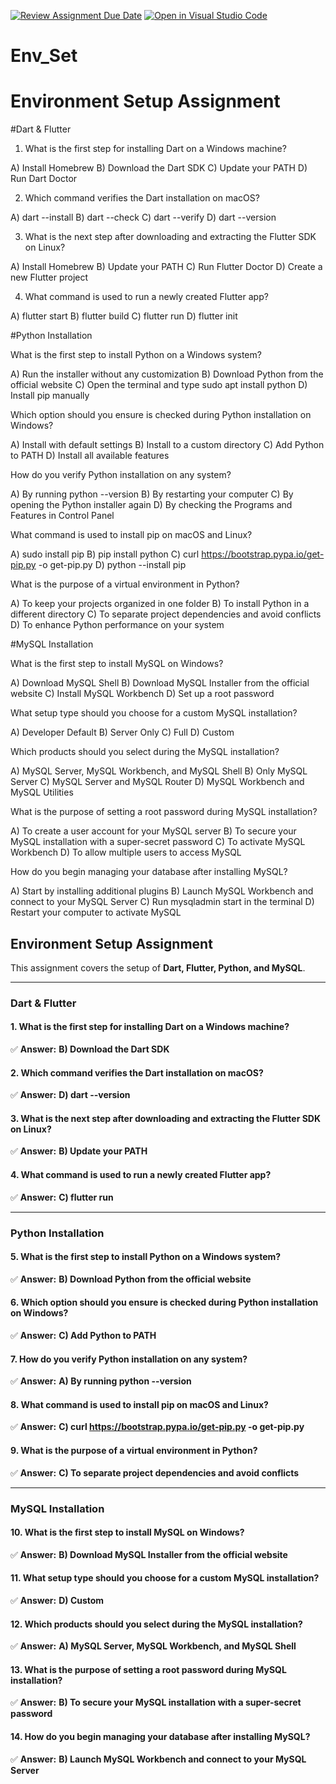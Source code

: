 [![Review Assignment Due Date](https://classroom.github.com/assets/deadline-readme-button-22041afd0340ce965d47ae6ef1cefeee28c7c493a6346c4f15d667ab976d596c.svg)](https://classroom.github.com/a/vnsr1XuU)
[![Open in Visual Studio Code](https://classroom.github.com/assets/open-in-vscode-2e0aaae1b6195c2367325f4f02e2d04e9abb55f0b24a779b69b11b9e10269abc.svg)](https://classroom.github.com/online_ide?assignment_repo_id=17302485&assignment_repo_type=AssignmentRepo)
# Env_Set

# Environment Setup Assignment

#Dart & Flutter

1. What is the first step for installing Dart on a Windows machine?

A) Install Homebrew
B) Download the Dart SDK
C) Update your PATH
D) Run Dart Doctor


2. Which command verifies the Dart installation on macOS?

A) dart --install
B) dart --check
C) dart --verify
D) dart --version


3. What is the next step after downloading and extracting the Flutter SDK on Linux?

A) Install Homebrew
B) Update your PATH
C) Run Flutter Doctor
D) Create a new Flutter project


4. What command is used to run a newly created Flutter app?

A) flutter start
B) flutter build
C) flutter run
D) flutter init


#Python Installation

What is the first step to install Python on a Windows system?

A) Run the installer without any customization
B) Download Python from the official website
C) Open the terminal and type sudo apt install python
D) Install pip manually

Which option should you ensure is checked during Python installation on Windows?

A) Install with default settings
B) Install to a custom directory
C) Add Python to PATH
D) Install all available features

How do you verify Python installation on any system?

A) By running python --version
B) By restarting your computer
C) By opening the Python installer again
D) By checking the Programs and Features in Control Panel

What command is used to install pip on macOS and Linux?

A) sudo install pip
B) pip install python
C) curl https://bootstrap.pypa.io/get-pip.py -o get-pip.py
D) python --install pip

What is the purpose of a virtual environment in Python?

A) To keep your projects organized in one folder
B) To install Python in a different directory
C) To separate project dependencies and avoid conflicts
D) To enhance Python performance on your system

#MySQL Installation

What is the first step to install MySQL on Windows?

A) Download MySQL Shell
B) Download MySQL Installer from the official website
C) Install MySQL Workbench
D) Set up a root password

What setup type should you choose for a custom MySQL installation?

A) Developer Default
B) Server Only
C) Full
D) Custom

Which products should you select during the MySQL installation?

A) MySQL Server, MySQL Workbench, and MySQL Shell
B) Only MySQL Server
C) MySQL Server and MySQL Router
D) MySQL Workbench and MySQL Utilities

What is the purpose of setting a root password during MySQL installation?

A) To create a user account for your MySQL server
B) To secure your MySQL installation with a super-secret password
C) To activate MySQL Workbench
D) To allow multiple users to access MySQL

How do you begin managing your database after installing MySQL?

A) Start by installing additional plugins
B) Launch MySQL Workbench and connect to your MySQL Server
C) Run mysqladmin start in the terminal
D) Restart your computer to activate MySQL



## **Environment Setup Assignment**
This assignment covers the setup of **Dart, Flutter, Python, and MySQL**.

---

### **Dart & Flutter**

#### **1. What is the first step for installing Dart on a Windows machine?**  
✅ **Answer:** **B) Download the Dart SDK**  

#### **2. Which command verifies the Dart installation on macOS?**  
✅ **Answer:** **D) dart --version**  

#### **3. What is the next step after downloading and extracting the Flutter SDK on Linux?**  
✅ **Answer:** **B) Update your PATH**  

#### **4. What command is used to run a newly created Flutter app?**  
✅ **Answer:** **C) flutter run**  

---

### **Python Installation**

#### **5. What is the first step to install Python on a Windows system?**  
✅ **Answer:** **B) Download Python from the official website**  

#### **6. Which option should you ensure is checked during Python installation on Windows?**  
✅ **Answer:** **C) Add Python to PATH**  

#### **7. How do you verify Python installation on any system?**  
✅ **Answer:** **A) By running python --version**  

#### **8. What command is used to install pip on macOS and Linux?**  
✅ **Answer:** **C) curl https://bootstrap.pypa.io/get-pip.py -o get-pip.py**  

#### **9. What is the purpose of a virtual environment in Python?**  
✅ **Answer:** **C) To separate project dependencies and avoid conflicts**  

---

### **MySQL Installation**

#### **10. What is the first step to install MySQL on Windows?**  
✅ **Answer:** **B) Download MySQL Installer from the official website**  

#### **11. What setup type should you choose for a custom MySQL installation?**  
✅ **Answer:** **D) Custom**  

#### **12. Which products should you select during the MySQL installation?**  
✅ **Answer:** **A) MySQL Server, MySQL Workbench, and MySQL Shell**  

#### **13. What is the purpose of setting a root password during MySQL installation?**  
✅ **Answer:** **B) To secure your MySQL installation with a super-secret password**  

#### **14. How do you begin managing your database after installing MySQL?**  
✅ **Answer:** **B) Launch MySQL Workbench and connect to your MySQL Server**  

